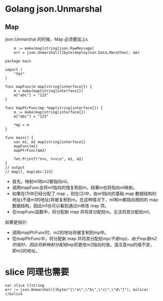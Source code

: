 # Golang json.Unmarshal
## Map
json.Unmarshal 的时候，Map 必须要加上`&`

```
	m := make(map[string]json.RawMessage)
	err = json.Unmarshal([]byte(deployJson.Data.Marathon), &m)
```

```
package main

import (
    "fmt"
)

func mapFunc(m map[string]interface{}) {
    m = make(map[string]interface{})
    m["abc"] = "123"
}

func mapPtrFunc(mp *map[string]interface{}) {
    m := make(map[string]interface{})
    m["abc"] = "123"

    *mp = m
}

func main() {
    var m1, m2 map[string]interface{}
    mapFunc(m1)
    mapPtrFunc(&m2)

    fmt.Printf("%+v, %+v\n", m1, m2)
}
// output 
// map[], map[abc:123]
```
* 首先，映射m1和m2都指向nil。
* 调用mapFunc会将m1指向的值复制到m，结果m也将指向nil映射。
* 如果在(1)中已经分配了 map ，则在(2)中，由m1指向的基础 map 数据结构的地址(不是m1的地址)将被复制到m。在这种情况下，m1和m都指向相同的 map 数据结构，因此m1也可以看到通过m修改 map 项。
* 在mapFunc函数中，将分配新 map 并将其分配给m。无法将其分配给m1。

如果是指针:
* 调用mapPtrFunc时，m2的地址将被复制到mp中。
* 在mapPtrFunc中，将分配新 map 并将其分配给*mp(不是mp)。由于mp是m2的指针，因此将新映射分配给*mp将更改m2指向的值。请注意mp的值不变，即m2的地址。

# slice 同理也需要

```
var slice []string
err := json.Unmarshal([]byte("[\"a\",\"b\",\"c\",\"d\"]"), &slice) //&slice
```